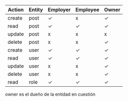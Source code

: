 | Action | Entity | Employer  | Employee | Owner |
|--------|--------|-----------|----------|-------|
| create | post   |     ✓     |     x    |   ✓   |
| read   | post   |     ✓     |     ✓    |   ✓   |
| update | post   |     x     |     x    |   x   |
| delete | post   |     x     |     x    |   ✓   |
| create | user   |     ✓     |     ✓    |   ✓   |
| read   | user   |     ✓     |     ✓    |   ✓   |
| update | user   |     x     |     x    |   ✓   |
| delete | user   |     x     |     x    |   ✓   |
| read   | role   |     ✓     |     ✓    |   ✓   |

owner es el dueño de la entidad en cuestión